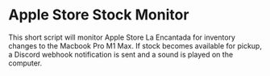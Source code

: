# Apple Store Stock Monitor
This short script will monitor Apple Store La Encantada for inventory changes to the Macbook Pro M1 Max. If stock becomes available for pickup, a Discord webhook notification is sent and a sound is played on the computer.
